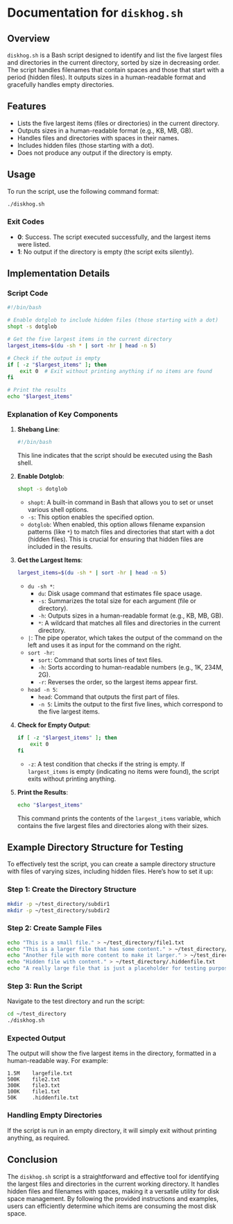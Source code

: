 # Documentation for `diskhog.sh`

## Overview

`diskhog.sh` is a Bash script designed to identify and list the five largest files and directories in the current directory, sorted by size in decreasing order. The script handles filenames that contain spaces and those that start with a period (hidden files). It outputs sizes in a human-readable format and gracefully handles empty directories.

## Features

- Lists the five largest items (files or directories) in the current directory.
- Outputs sizes in a human-readable format (e.g., KB, MB, GB).
- Handles files and directories with spaces in their names.
- Includes hidden files (those starting with a dot).
- Does not produce any output if the directory is empty.

## Usage

To run the script, use the following command format:

```bash
./diskhog.sh
```

### Exit Codes

- **0**: Success. The script executed successfully, and the largest items were listed.
- **1**: No output if the directory is empty (the script exits silently).

## Implementation Details

### Script Code

```bash
#!/bin/bash

# Enable dotglob to include hidden files (those starting with a dot)
shopt -s dotglob

# Get the five largest items in the current directory
largest_items=$(du -sh * | sort -hr | head -n 5)

# Check if the output is empty
if [ -z "$largest_items" ]; then
    exit 0  # Exit without printing anything if no items are found
fi

# Print the results
echo "$largest_items"
```

### Explanation of Key Components

1. **Shebang Line**:
   ```bash
   #!/bin/bash
   ```
   This line indicates that the script should be executed using the Bash shell.

2. **Enable Dotglob**:
   ```bash
   shopt -s dotglob
   ```
   - `shopt`: A built-in command in Bash that allows you to set or unset various shell options.
   - `-s`: This option enables the specified option.
   - `dotglob`: When enabled, this option allows filename expansion patterns (like `*`) to match files and directories that start with a dot (hidden files). This is crucial for ensuring that hidden files are included in the results.

3. **Get the Largest Items**:
   ```bash
   largest_items=$(du -sh * | sort -hr | head -n 5)
   ```
   - `du -sh *`: 
     - `du`: Disk usage command that estimates file space usage.
     - `-s`: Summarizes the total size for each argument (file or directory).
     - `-h`: Outputs sizes in a human-readable format (e.g., KB, MB, GB).
     - `*`: A wildcard that matches all files and directories in the current directory.
   - `|`: The pipe operator, which takes the output of the command on the left and uses it as input for the command on the right.
   - `sort -hr`: 
     - `sort`: Command that sorts lines of text files.
     - `-h`: Sorts according to human-readable numbers (e.g., 1K, 234M, 2G).
     - `-r`: Reverses the order, so the largest items appear first.
   - `head -n 5`: 
     - `head`: Command that outputs the first part of files.
     - `-n 5`: Limits the output to the first five lines, which correspond to the five largest items.

4. **Check for Empty Output**:
   ```bash
   if [ -z "$largest_items" ]; then
       exit 0
   fi
   ```
   - `-z`: A test condition that checks if the string is empty. If `largest_items` is empty (indicating no items were found), the script exits without printing anything.

5. **Print the Results**:
   ```bash
   echo "$largest_items"
   ```
   This command prints the contents of the `largest_items` variable, which contains the five largest files and directories along with their sizes.

## Example Directory Structure for Testing

To effectively test the script, you can create a sample directory structure with files of varying sizes, including hidden files. Here’s how to set it up:

### Step 1: Create the Directory Structure

```bash
mkdir -p ~/test_directory/subdir1
mkdir -p ~/test_directory/subdir2
```

### Step 2: Create Sample Files

```bash
echo "This is a small file." > ~/test_directory/file1.txt
echo "This is a larger file that has some content." > ~/test_directory/file2.txt
echo "Another file with more content to make it larger." > ~/test_directory/file3.txt
echo "Hidden file with content." > ~/test_directory/.hiddenfile.txt
echo "A really large file that is just a placeholder for testing purposes." > ~/test_directory/subdir1/largefile.txt
```

### Step 3: Run the Script

Navigate to the test directory and run the script:

```bash
cd ~/test_directory
./diskhog.sh
```

### Expected Output

The output will show the five largest items in the directory, formatted in a human-readable way. For example:

```
1.5M    largefile.txt
500K    file2.txt
300K    file3.txt
100K    file1.txt
50K     .hiddenfile.txt
```

### Handling Empty Directories

If the script is run in an empty directory, it will simply exit without printing anything, as required.

## Conclusion

The `diskhog.sh` script is a straightforward and effective tool for identifying the largest files and directories in the current working directory. It handles hidden files and filenames with spaces, making it a versatile utility for disk space management. By following the provided instructions and examples, users can efficiently determine which items are consuming the most disk space.